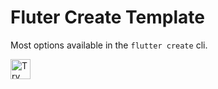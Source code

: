 # Fluter Create Template

Most options available in the `flutter create` cli.

<a href="https://idx.google.com/new?template=https://github.com/project-idx/community-templates/tree/main/flutter-create">
  <img height="32" alt="Try in IDX" src="https://cdn.idx.dev/btn/try_dark_32.svg">
</a>
